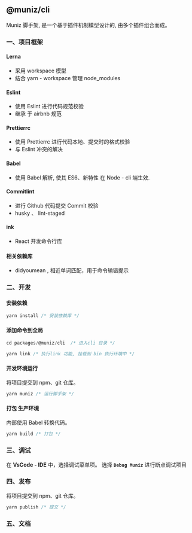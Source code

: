 ## @muniz/cli

Muniz 脚手架, 是一个基于插件机制模型设计的, 由多个插件组合而成。

### 一、项目框架

#### Lerna

- 采用 workspace 模型
- 结合 yarn - workspace 管理 node_modules

#### Eslint

- 使用 Eslint 进行代码规范校验
- 继承 于 airbnb 规范

#### Prettierrc

- 使用 Prettierrc 进行代码本地、提交时的格式校验
- 与 Eslint 冲突的解决

#### Babel

- 使用 Babel 解析, 使其 ES6、新特性 在 Node - cli 端生效.

#### Commitlint

- 进行 Github 代码提交 Commit 校验
- husky 、 lint-staged

#### ink

- React 开发命令行库

#### 相关依赖库

- didyoumean , 相近单词匹配，用于命令输错提示

### 二、开发

#### 安装依赖

```js
yarn install /* 安装依赖库 */
```

#### 添加命令到全局

```js
cd packages/@muniz/cli  /* 进入cli 目录 */

yarn link /* 执行link 功能, 挂载到 bin 执行环境中 */
```

#### 开发环境运行

将项目提交到 npm、git 仓库。

```js
yarn muniz /* 运行脚手架 */
```

#### 打包 生产环境

内部使用 Babel 转换代码。

```js
yarn build /* 打包 */
```

### 三、调试

在 **VsCode - IDE** 中，选择调试菜单项。 选择 **`Debug Muniz`** 进行断点调试项目

### 四、发布

将项目提交到 npm、git 仓库。

```js
yarn publish /* 提交 */
```

### 五、文档
